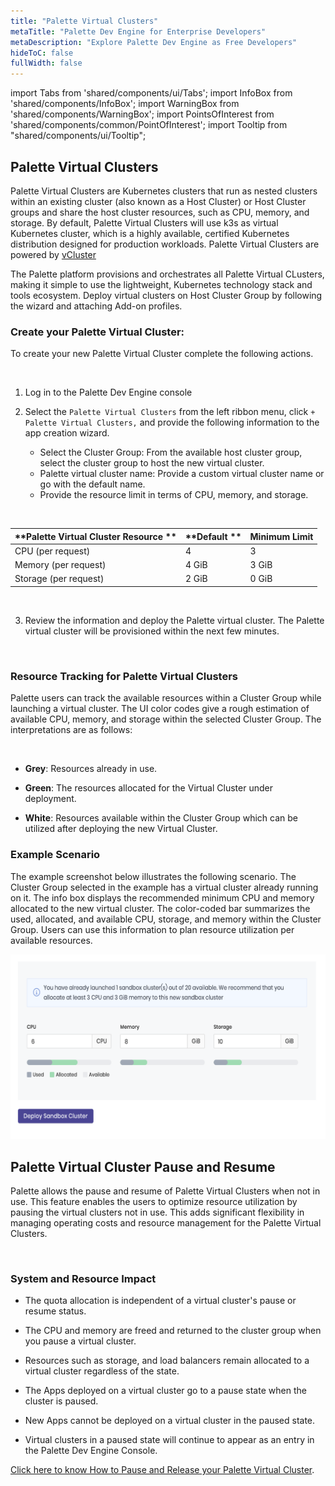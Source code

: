 ```yaml
---
title: "Palette Virtual Clusters"
metaTitle: "Palette Dev Engine for Enterprise Developers"
metaDescription: "Explore Palette Dev Engine as Free Developers"
hideToC: false
fullWidth: false
---
```


import Tabs from 'shared/components/ui/Tabs';
import InfoBox from 'shared/components/InfoBox';
import WarningBox from 'shared/components/WarningBox';
import PointsOfInterest from 'shared/components/common/PointOfInterest';
import Tooltip from "shared/components/ui/Tooltip";




## Palette Virtual Clusters

Palette Virtual Clusters are Kubernetes clusters that run as nested clusters within an existing cluster (also known as a Host Cluster) or Host Cluster groups and share the host cluster resources, such as CPU, memory, and storage. By default, Palette Virtual Clusters will use k3s as virtual Kubernetes cluster, which is a highly available, certified Kubernetes distribution designed for production workloads. Palette Virtual Clusters are powered by [vCluster](https://www.vcluster.com/)

The Palette platform provisions and orchestrates all Palette Virtual CLusters, making it simple to use the lightweight, Kubernetes technology stack and tools ecosystem. Deploy virtual clusters on Host Cluster Group by following the wizard and attaching Add-on profiles.

### Create your Palette Virtual Cluster:

To create your new Palette Virtual Cluster complete the following actions.


<br />

1. Log in to the Palette Dev Engine console

2. Select the `Palette Virtual Clusters` from the left ribbon menu, click `+ Palette Virtual Clusters,` and provide the following information to the app creation wizard.
   * Select the Cluster Group: From the available host cluster group, select the cluster group to host the new virtual cluster.
   * Palette virtual cluster name: Provide a custom virtual cluster name or go with the default name.
   * Provide the resource limit in terms of CPU, memory, and storage. 

 <br />

 |**Palette Virtual Cluster Resource ** | **Default    **   |**Minimum Limit**|
 |------------------------------|-------------------|-----------------|
 | CPU (per request)            | 4                 | 3               |
 | Memory (per request)         | 4 GiB             | 3 GiB           |
 | Storage (per request)        | 2 GiB            | 0 GiB           |

<br />


3. Review the information and deploy the Palette virtual cluster. The Palette virtual cluster will be provisioned within the next few minutes.

<br />

### Resource Tracking for Palette Virtual Clusters

Palette users can track the available resources within a Cluster Group while launching a virtual cluster. The UI color codes give a rough estimation of available CPU, memory, and storage within the selected Cluster Group. The interpretations are as follows:

<br />

* **Grey**: Resources already in use.


* **Green**: The resources allocated for the Virtual Cluster under deployment.


* **White**: Resources available within the Cluster Group which can be utilized after deploying the new Virtual Cluster.


### Example Scenario

The example screenshot below illustrates the following scenario. The Cluster Group selected in the example has a virtual cluster already running on it. The info box displays the recommended minimum CPU and memory allocated to the new virtual cluster. The color-coded bar summarizes the used, allocated, and available CPU, storage, and memory within the Cluster Group. Users can use this information to plan resource utilization per available resources. 

![color-tracking.png](color-tracking.png) 


## Palette Virtual Cluster Pause and Resume

Palette allows the pause and resume of Palette Virtual Clusters when not in use. This feature enables the users to optimize resource utilization by pausing the virtual clusters not in use. This adds significant flexibility in managing operating costs and resource management for the Palette Virtual Clusters. 

<br />

### System and Resource Impact

* The quota allocation is independent of a virtual cluster's pause or resume status.


* The CPU and memory are freed and returned to the cluster group when you pause a virtual cluster.


* Resources such as storage, and load balancers remain allocated to a virtual cluster regardless of the state.


* The Apps deployed on a virtual cluster go to a pause state when the cluster is paused.


* New Apps cannot be deployed on a virtual cluster in the paused state.


* Virtual clusters in a paused state will continue to appear as an entry in the Palette Dev Engine Console. 


[Click here to know How to Pause and Release your Palette Virtual Cluster](/devx/palette-virtual-clusters/pause-restore-virtual-clusters).

<br />
<br />
